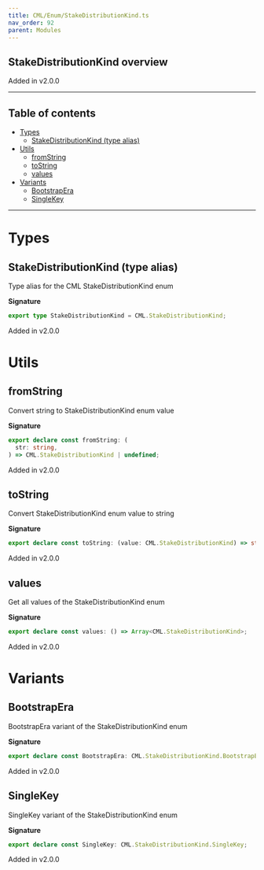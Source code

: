 ```yaml
---
title: CML/Enum/StakeDistributionKind.ts
nav_order: 92
parent: Modules
---
```


## StakeDistributionKind overview

Added in v2.0.0

---

<h2 class="text-delta">Table of contents</h2>

- [Types](#types)
  - [StakeDistributionKind (type alias)](#stakedistributionkind-type-alias)
- [Utils](#utils)
  - [fromString](#fromstring)
  - [toString](#tostring)
  - [values](#values)
- [Variants](#variants)
  - [BootstrapEra](#bootstrapera)
  - [SingleKey](#singlekey)

---

# Types

## StakeDistributionKind (type alias)

Type alias for the CML StakeDistributionKind enum

**Signature**

```ts
export type StakeDistributionKind = CML.StakeDistributionKind;
```

Added in v2.0.0

# Utils

## fromString

Convert string to StakeDistributionKind enum value

**Signature**

```ts
export declare const fromString: (
  str: string,
) => CML.StakeDistributionKind | undefined;
```

Added in v2.0.0

## toString

Convert StakeDistributionKind enum value to string

**Signature**

```ts
export declare const toString: (value: CML.StakeDistributionKind) => string;
```

Added in v2.0.0

## values

Get all values of the StakeDistributionKind enum

**Signature**

```ts
export declare const values: () => Array<CML.StakeDistributionKind>;
```

Added in v2.0.0

# Variants

## BootstrapEra

BootstrapEra variant of the StakeDistributionKind enum

**Signature**

```ts
export declare const BootstrapEra: CML.StakeDistributionKind.BootstrapEra;
```

Added in v2.0.0

## SingleKey

SingleKey variant of the StakeDistributionKind enum

**Signature**

```ts
export declare const SingleKey: CML.StakeDistributionKind.SingleKey;
```

Added in v2.0.0
